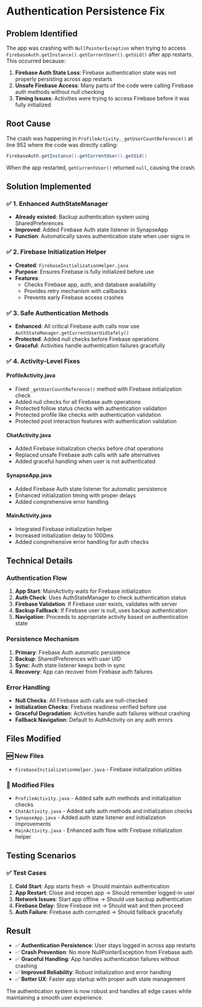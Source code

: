 # Authentication Persistence Fix

## Problem Identified

The app was crashing with `NullPointerException` when trying to access `FirebaseAuth.getInstance().getCurrentUser().getUid()` after app restarts. This occurred because:

1. **Firebase Auth State Loss**: Firebase authentication state was not properly persisting across app restarts
2. **Unsafe Firebase Access**: Many parts of the code were calling Firebase auth methods without null checking
3. **Timing Issues**: Activities were trying to access Firebase before it was fully initialized

## Root Cause

The crash was happening in `ProfileActivity._getUserCountReference()` at line 952 where the code was directly calling:
```java
FirebaseAuth.getInstance().getCurrentUser().getUid()
```

When the app restarted, `getCurrentUser()` returned `null`, causing the crash.

## Solution Implemented

### ✅ 1. Enhanced AuthStateManager
- **Already existed**: Backup authentication system using SharedPreferences
- **Improved**: Added Firebase Auth state listener in SynapseApp
- **Function**: Automatically saves authentication state when user signs in

### ✅ 2. Firebase Initialization Helper
- **Created**: `FirebaseInitializationHelper.java`
- **Purpose**: Ensures Firebase is fully initialized before use
- **Features**: 
  - Checks Firebase app, auth, and database availability
  - Provides retry mechanism with callbacks
  - Prevents early Firebase access crashes

### ✅ 3. Safe Authentication Methods
- **Enhanced**: All critical Firebase auth calls now use `AuthStateManager.getCurrentUserUidSafely()`
- **Protected**: Added null checks before Firebase operations
- **Graceful**: Activities handle authentication failures gracefully

### ✅ 4. Activity-Level Fixes

#### ProfileActivity.java
- Fixed `_getUserCountReference()` method with Firebase initialization check
- Added null checks for all Firebase auth operations
- Protected follow status checks with authentication validation
- Protected profile like checks with authentication validation
- Protected post interaction features with authentication validation

#### ChatActivity.java
- Added Firebase initialization checks before chat operations
- Replaced unsafe Firebase auth calls with safe alternatives
- Added graceful handling when user is not authenticated

#### SynapseApp.java
- Added Firebase Auth state listener for automatic persistence
- Enhanced initialization timing with proper delays
- Added comprehensive error handling

#### MainActivity.java
- Integrated Firebase initialization helper
- Increased initialization delay to 1000ms
- Added comprehensive error handling for auth checks

## Technical Details

### Authentication Flow
1. **App Start**: MainActivity waits for Firebase initialization
2. **Auth Check**: Uses AuthStateManager to check authentication status
3. **Firebase Validation**: If Firebase user exists, validates with server
4. **Backup Fallback**: If Firebase user is null, uses backup authentication
5. **Navigation**: Proceeds to appropriate activity based on authentication state

### Persistence Mechanism
1. **Primary**: Firebase Auth automatic persistence
2. **Backup**: SharedPreferences with user UID
3. **Sync**: Auth state listener keeps both in sync
4. **Recovery**: App can recover from Firebase auth failures

### Error Handling
- **Null Checks**: All Firebase auth calls are null-checked
- **Initialization Checks**: Firebase readiness verified before use
- **Graceful Degradation**: Activities handle auth failures without crashing
- **Fallback Navigation**: Default to AuthActivity on any auth errors

## Files Modified

### 🆕 New Files
- `FirebaseInitializationHelper.java` - Firebase initialization utilities

### 🔧 Modified Files
- `ProfileActivity.java` - Added safe auth methods and initialization checks
- `ChatActivity.java` - Added safe auth methods and initialization checks  
- `SynapseApp.java` - Added auth state listener and initialization improvements
- `MainActivity.java` - Enhanced auth flow with Firebase initialization helper

## Testing Scenarios

### ✅ Test Cases
1. **Cold Start**: App starts fresh → Should maintain authentication
2. **App Restart**: Close and reopen app → Should remember logged-in user
3. **Network Issues**: Start app offline → Should use backup authentication
4. **Firebase Delay**: Slow Firebase init → Should wait and then proceed
5. **Auth Failure**: Firebase auth corrupted → Should fallback gracefully

## Result

- ✅ **Authentication Persistence**: User stays logged in across app restarts
- ✅ **Crash Prevention**: No more NullPointerException from Firebase auth
- ✅ **Graceful Handling**: App handles authentication failures without crashing
- ✅ **Improved Reliability**: Robust initialization and error handling
- ✅ **Better UX**: Faster app startup with proper auth state management

The authentication system is now robust and handles all edge cases while maintaining a smooth user experience.
